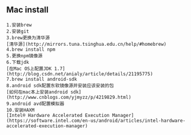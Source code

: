 ## Mac install

    1.安装brew
    2.安装git
    3.brew更换为清华源
    [清华源](http://mirrors.tuna.tsinghua.edu.cn/help/#homebrew)
    4.brew install npm
    5.更换npm镜像源
    6.下载jdk
    [在Mac OS上配置JDK 1.7](http://blog.csdn.net/anialy/article/details/21195775)
    7.brew install android-sdk
    8.android sdk配置东软镜像源并安装应该安装的包
    [如何在mac本上安装android sdk](http://www.cnblogs.com/yjmyzz/p/4219829.html)
    9.android avd配置模拟器
    10.安装HAXM
    [Intel® Hardware Accelerated Execution Manager](https://software.intel.com/en-us/android/articles/intel-hardware-accelerated-execution-manager)
